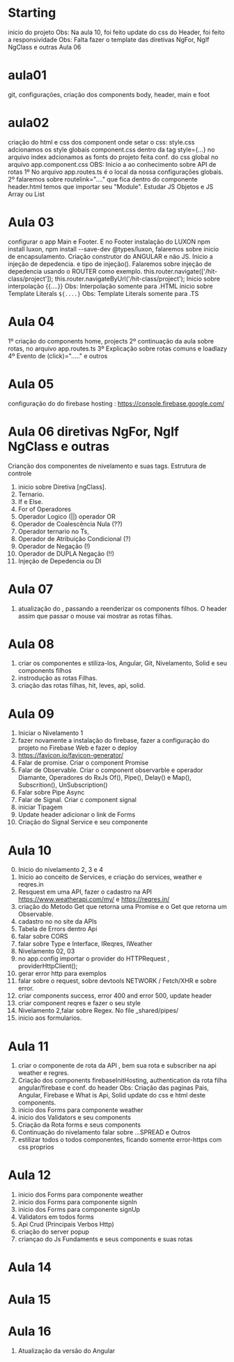 # Starting

inicio do projeto
Obs: Na aula 10, foi feito update do css do Header, foi feito a responsividade
Obs: Falta fazer o template das diretivas  NgFor, NgIf NgClass e outras Aula 06

# aula01

git, configurações, criação dos components body, header, main e foot

# aula02

criação do html e css dos component
onde setar o css:
style.css adcionamos os style globais
component.css
dentro da tag style={...}
no arquivo index adcionamos as fonts do projeto
feita conf. do css global no arquivo app.component.css
OBS: Inicio a ao conhecimento sobre API de rotas
1º No arquivo app.routes.ts é o local da nossa configurações globais.
2º falaremos sobre routelink="...." que fica dentro do componente header.html
temos que importar seu "Module".
Estudar JS Objetos e JS Array ou List

# Aula 03

configurar o app Main e Footer. E no Footer
instalação do LUXON npm install luxon, npm install --save-dev @types/luxon, falaremos sobre inicio de encapsulamento.
Criação construtor do ANGULAR e não JS.
Inicio a injeção de depedencia. e tipo de injeção().
Falaremos sobre injeção de depedencia usando o ROUTER como exemplo. this.router.navigate(['/hit-class/project']); this.router.navigateByUrl('/hit-class/project');
Inicio sobre interpolação {{....}} Obs: Interpolação somente para .HTML
inicio sobre Template Literals `${....}` Obs: Template Literals somente para .TS

# Aula 04

1º criação do components home, projects
2º continuação da aula sobre rotas, no arquivo app.routes.ts
3º Explicação sobre rotas comuns e loadlazy
4º Evento de (click)="....." e outros

# Aula 05

configuração do do firebase hosting : https://console.firebase.google.com/

# Aula 06  diretivas NgFor, NgIf NgClass e outras
Crianção dos componentes de nivelamento e suas tags.
Estrutura de controle

1. inicio sobre Diretiva [ngClass].
2. Ternario.
3. If e Else.
4. For of
   Operadores
5. Operador Logico (||) operador OR
6. Operador de Coalescência Nula (??)
7. Operador ternario no Ts,
8. Operador de Atribuição Condicional (?)
9. Operador de Negação (!)
10. Operador de DUPLA Negação (!!)
11. Injeção de Depedencia ou DI

# Aula 07

1. atualização do <app-header>, passando a reenderizar os components filhos.
   O header assim que passar o mouse vai mostrar as rotas filhas.

# Aula 08

1. criar os componentes e stiliza-los, Angular, Git, Nivelamento, Solid e seu components filhos
2. instrodução as rotas Filhas.
3. criação das rotas filhas, hit, leves, api, solid.

# Aula 09

1. Iniciar o Nivelamento 1
2. fazer novamente a instalação do firebase, fazer a configuração do projeto no Firebase Web e fazer o deploy
3. https://favicon.io/favicon-generator/
4. Falar de promise. Criar o component Promise
5. Falar de Observable. Criar o component observarble e operador Diamante<any>, Operadores do RxJs Of(), Pipe(), Delay() e Map(), Subscrition(), UnSubscription()
6. Falar sobre Pipe Async
7. Falar de Signal. Criar c component signal
8. iniciar Tipagem
9. Update header adicionar o link de Forms
10. Criação do Signal Service e seu componente

# Aula 10

0. Inicio do nivelamento 2, 3 e 4
1. Inicio ao conceito de Services, e criação do services, weather e reqres.in
2. Resquest em uma API, fazer o cadastro na API https://www.weatherapi.com/my/ e https://reqres.in/
3. criação do Metodo Get que retorna uma Promise e o Get que retorna um Observable.
4. cadastro no no site da APIs
5. Tabela de Errors dentro Api
6. falar sobre CORS
7. falar sobre Type e Interface, IReqres, IWeather
8. Nivelamento 02, 03
9. no app.config importar o provider do HTTPRequest , providerHttpClient();
10. gerar error http para exemplos
11. falar sobre o request, sobre devtools NETWORK / Fetch/XHR e sobre error.
12. criar components success, error 400 and error 500, update header
13. criar component reqres e fazer o seu style
14. Nivelamento 2,falar sobre Regex. No file _shared/pipes/ 
15. inicio aos formularios.

# Aula 11

1. criar o componente de rota da API , bem sua rota e subscriber na api weather e regres.
2. Criação dos components firebaseInitHosting, authentication da rota filha angular/firebase e conf. do header 
Obs: Criação das paginas Pais, Angular, Firebase e What is Api, Solid update do css e html deste components.
3. inicio dos Forms para componente weather
4. inicio dos Validators e seu components
5. Criação da Rota forms e seus components
6. Continuação do nivelamento falar sobre ...SPREAD e Outros
7. estilizar todos o todos componentes, ficando somente error-https com css proprios

# Aula 12

1. inicio dos Forms para componente weather
2. inicio dos Forms para componente signIn
3. inicio dos Forms para componente signUp
4. Validators em todos forms
5. Api Crud (Principais Verbos Http)
6. criação do server popup
7. criançao do Js Fundaments e seus components e suas rotas

# Aula 14


# Aula 15



# Aula 16

1. Atualização da versão do Angular
